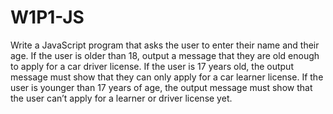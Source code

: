 # W1P1-JS

Write a JavaScript program that asks the user to enter their name
and their age. If the user is older than 18, output a message that they
are old enough to apply for a car driver license. If the user is 17 years
old, the output message must show that they can only apply for
a car learner license. If the user is younger than 17 years of age, the
output message must show that the user can’t apply for a learner or
driver license yet.
